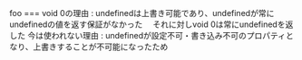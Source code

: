 foo === void 0の理由
: undefinedは上書き可能であり、undefinedが常にundefinedの値を返す保証がなかった
　それに対しvoid 0は常にundefinedを返した
今は使われない理由
: undefinedが設定不可・書き込み不可のプロパティとなり、上書きすることが不可能になったため